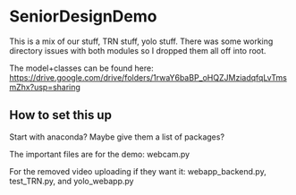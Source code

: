 # SeniorDesignDemo

This is a mix of our stuff, TRN stuff, yolo stuff. There was some working directory issues with both modules so I dropped them all off into root.

The model+classes can be found here: https://drive.google.com/drive/folders/1rwaY6baBP_oHQZJMziadqfqLvTmsmZhx?usp=sharing

## How to set this up

Start with anaconda? Maybe give them a list of packages?

The important files are for the demo: webcam.py

For the removed video uploading if they want it: webapp_backend.py, test_TRN.py, and yolo_webapp.py

